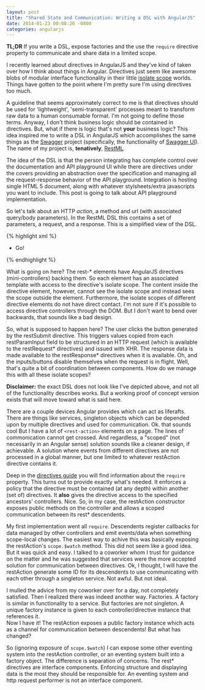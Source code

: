 ```yaml
---
layout: post
title: "Shared State and Communication: Writing a DSL with AngularJS"
date: 2014-01-23 00:08:26 -0800
categories: angularjs
---
```


**TL;DR** If you write a DSL, expose factories and the use the `require`
directive property to communicate and share data in a limited scope.

I recently learned about directives in AngularJS and they've kind of taken over
how I think about things in Angular. Directives just seem like awesome blobs of
modular interface functionality in their little
[isolate scope](https://github.com/angular/angular.js/wiki/Understanding-Scopes)
worlds. Things have gotten to the point where I'm pretty sure I'm using
directives too much.

A guideline that seems approximately correct to me is that directives should be
used for 'lightweight', 'semi-transparent' processes meant to transform raw data
to a human consumable format. I'm not going to define those terms. Anyway, I
don't think business logic should be contained in directives. But, what if there
is logic that's not __your__ business logic? This idea inspired me to write a
DSL in AngularJS which accomplishes the same things as the
[Swagger](https://developers.helloreverb.com/swagger/)
project (specifically, the functionality of
[Swagger UI](https://github.com/wordnik/swagger-ui)).
The name of my project is, __tenatively__,
[RestML](https://github.com/bmatsuo/restml).

The idea of the DSL is that the person integrating has complete control over the
documentation and API playground UI while there are directives under the covers
providing an abstraction over the specification and managing all the
request-response behavior of the API playground. Integration is hosting single
HTML 5 document, along with whatever stylsheets/extra javascripts you want to
include. This post is going to talk about API playground implementation.

So let's talk about an HTTP _action_, a method and url (with associated
query/body parameters). In the RestML DSL this contains a set of parameters,
a request, and a response. This is a simplified view of the DSL.

{% highlight xml %}
    <rest-action ng-repeat="action in resource.actions">
        <ul class="params">
            <li ng-repeat="param in action.params">
                <rest-param-label for="param.name"></rest-param-label>
                <rest-param-input name="param.name"></rest-param-input>
                <rest-submit>Go!</rest-submit>
            </li>
        </ul>
        <div class="request">
            <rest-request-url></rest-request-url>
            <rest-request-header></rest-request-header>
            <rest-request-body></rest-request-body>
        </div>
        <div class="response">
            <rest-response-status></rest-response-status>
            <rest-response-header></rest-response-header>
            <rest-response-body></rest-response-body>
        </div>
    </rest-action>
{% endhighlight %}

What is going on here? The rest-&ast; elements have AngularJS directives
(mini-controllers) backing them. So each element has an associated template with
access to the directive's isolate scope. The content inside the directive
element, however, cannot see the isolate scope and instead sees the scope
outside the element. Furthermore, the isolate scopes of different directive
elements do not have direct contact. I'm not sure if it's possible to access
directive controllers through the DOM. But I don't want to bend over backwards,
that sounds like a bad design.

So, what is supposed to happen here? The user clicks the button generated by the
restSubmit directive. This triggers values copied from each restParamInput field
to be structured in an HTTP request (which is available to the restRequest&ast;
directives) and issued with XHR. The response data is made available to the
restResponse&ast; directives when it is available. Oh, and the inputs/buttons
disable themselves when the request is in flight. Well, that's quite a bit of
coordination between components. How do we manage this with all these isolate
scopes?

**Disclaimer:** the exact DSL does not look like I've depicted above, and not all
of the functionality describes works. But a working proof of concept version
exists that will move toward what is said here.

There are a couple devices Angular provides which can act as liferafts. There
are things like services, singleton objects which can be depended upon by
multiple directives and used for communication. Ok. that sounds cool But I have
a lot of `<rest-action>` elements on a page. The lines of commonication cannot
get crossed. And regardless, a "scoped" (not necessarily in an Angular sense)
solution sounds like a cleaner design, if achievable. A solution where events
from different directives are not processed in a global manner, but one limited
to whatever restAction directive contains it.

Deep in the [directives guide](http://docs.angularjs.org/guide/directive) you
will find information about the `require` property. This turns out to provide
exactly what's needed. It enforces a policy that the directive must be contained
(at any depth) within another (set of) directives. It __also__ gives the
directive access to the specified ancestors' controllers. Nice. So, in my case,
the restAction constructor exposes public methods on the controller and allows
a scoped communication between its rest&ast; descendents.

My first implementation went all `require`. Descendents register callbacks for
data managed by other controllers and emit events/data when something
scope-local changes.  The easiest way to achive this was basically exposing the
restAction's `scope.$watch` method. This did not seem like a good idea. But it
was quick and easy. I talked to a coworker whom I trust for guidance on the
matter and he was suggested that services were the more accepted solution for
communication between directives. Ok, I thought, I will have the restAction
generate some ID for its descendents to use communicating with each other
through a singleton service. Not awful. But not ideal.

I mulled the advice from my coworker over for a day, not completely satisfied.
Then I realized there was indeed another way. Factories. A factory is similar in
functionality to a service. But factories are not singleton. A unique factory
instance is given to each controller/directive instance that references it.  
Now I have it! The restAction exposes a public factory instance which acts as
a channel for communication between descendents! But what has changed?

So (ignoring exposure of `scope.$watch`) I can expose some other eventing
system into the restAction controller, or an eventing system built into a
factory object. The difference is separation of concerns. The rest&ast;
directives are interface components. Enforcing structure and displaying data is
the most they should be responsible for. An eventing system and http request
performer is not an interface component.
